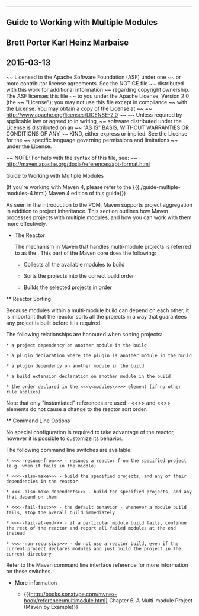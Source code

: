  ------
 Guide to Working with Multiple Modules
 ------
 Brett Porter
 Karl Heinz Marbaise
 ------
 2015-03-13
 ------

~~ Licensed to the Apache Software Foundation (ASF) under one
~~ or more contributor license agreements.  See the NOTICE file
~~ distributed with this work for additional information
~~ regarding copyright ownership.  The ASF licenses this file
~~ to you under the Apache License, Version 2.0 (the
~~ "License"); you may not use this file except in compliance
~~ with the License.  You may obtain a copy of the License at
~~
~~   http://www.apache.org/licenses/LICENSE-2.0
~~
~~ Unless required by applicable law or agreed to in writing,
~~ software distributed under the License is distributed on an
~~ "AS IS" BASIS, WITHOUT WARRANTIES OR CONDITIONS OF ANY
~~ KIND, either express or implied.  See the License for the
~~ specific language governing permissions and limitations
~~ under the License.

~~ NOTE: For help with the syntax of this file, see:
~~ http://maven.apache.org/doxia/references/apt-format.html

Guide to Working with Multiple Modules

  (If you're working with Maven 4, please refer to the {{{./guide-multiple-modules-4.html} Maven 4 edition of this guide}})

  As seen in the introduction to the POM, Maven supports project aggregation in addition to project inheritance. This section outlines how Maven processes projects with multiple modules, and how you can work with them more effectively.

* The Reactor

  The mechanism in Maven that handles multi-module projects is referred to as the <reactor>. This part of the Maven core does the following:

    * Collects all the available modules to build

    * Sorts the projects into the correct build order

    * Builds the selected projects in order

** Reactor Sorting

  Because modules within a multi-module build can depend on each other, it is important that the reactor sorts all the projects in a way that guarantees any project is built before it is required.

  The following relationships are honoured when sorting projects:

    * a project dependency on another module in the build

    * a plugin declaration where the plugin is another module in the build

    * a plugin dependency on another module in the build

    * a build extension declaration on another module in the build

    * the order declared in the <<<\<modules\>>>> element (if no other rule applies)

  Note that only "instantiated" references are used - <<<dependencyManagement>>> and <<<pluginManagement>>> elements do not cause a change to the reactor sort order.

** Command Line Options

  No special configuration is required to take advantage of the reactor, however it is possible to customize its behavior.

  The following command line switches are available:

    * <<<--resume-from>>> - resumes a reactor from the specified project (e.g. when it fails in the middle)

    * <<<--also-make>>> - build the specified projects, and any of their dependencies in the reactor

    * <<<--also-make-dependents>>> - build the specified projects, and any that depend on them

    * <<<--fail-fast>>> - the default behavior - whenever a module build fails, stop the overall build immediately

    * <<<--fail-at-end>>> - if a particular module build fails, continue the rest of the reactor and report all failed modules at the end instead

    * <<<--non-recursive>>> - do not use a reactor build, even if the current project declares modules and just build the project in the current directory

  Refer to the Maven command line interface reference for more information on these switches.

* More information

  * {{{http://books.sonatype.com/mvnex-book/reference/multimodule.html} Chapter 6. A Multi-module Project (Maven by Example)}}



